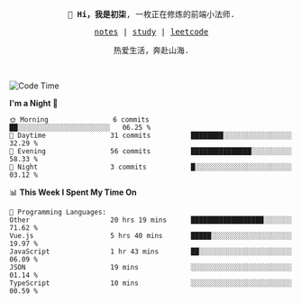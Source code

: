 <p align="center">
  <samp>
    <span><strong>👋 Hi，我是初柒</strong>,</span>
    <span>一枚正在修炼的前端小法师.</span>
  </samp>
</p>

<p align="center">
  <samp>
    <a href="https://www.wolai.com/dec-seven/wyPFvMTwAcD9muc6RMfThB">notes</a> |
    <a href="https://github.com/dec-seven/fe-study">study</a> |
    <a href="https://leetcode.cn/u/dec-seven/">leetcode</a>
  </samp>
</p>
<p align="center">
  <samp>
    <span>热爱生活，奔赴山海.</span>
  </samp>
</p>
<br>

<!--START_SECTION:waka-->
![Code Time](http://img.shields.io/badge/Code%20Time-906%20hrs%2037%20mins-blue)

**I'm a Night 🦉** 

```text
🌞 Morning                6 commits           ██░░░░░░░░░░░░░░░░░░░░░░░   06.25 % 
🌆 Daytime                31 commits          ████████░░░░░░░░░░░░░░░░░   32.29 % 
🌃 Evening                56 commits          ███████████████░░░░░░░░░░   58.33 % 
🌙 Night                  3 commits           █░░░░░░░░░░░░░░░░░░░░░░░░   03.12 % 
```


📊 **This Week I Spent My Time On** 

```text
💬 Programming Languages: 
Other                    20 hrs 19 mins      ██████████████████░░░░░░░   71.62 % 
Vue.js                   5 hrs 40 mins       █████░░░░░░░░░░░░░░░░░░░░   19.97 % 
JavaScript               1 hr 43 mins        ██░░░░░░░░░░░░░░░░░░░░░░░   06.09 % 
JSON                     19 mins             ░░░░░░░░░░░░░░░░░░░░░░░░░   01.14 % 
TypeScript               10 mins             ░░░░░░░░░░░░░░░░░░░░░░░░░   00.59 % 
```


<!--END_SECTION:waka-->

